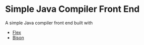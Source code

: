 # Simple Java Compiler Front End
A simple Java compiler front end built with 

- [Flex](http://prep.ai.mit.edu/pub/gnu/flex/)
- [Bison](http://prep.ai.mit.edu/pub/gnu/bison/)
